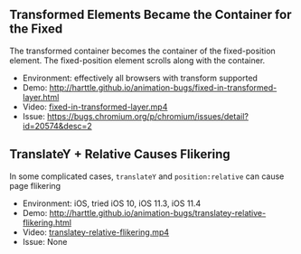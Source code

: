 ## Transformed Elements Became the Container for the Fixed

The transformed container becomes the container of the fixed-position element. The fixed-position element scrolls along with the container.

* Environment: effectively all browsers with transform supported
* Demo: http://harttle.github.io/animation-bugs/fixed-in-transformed-layer.html
* Video: [fixed-in-transformed-layer.mp4](https://harttle.land/animation-bugs/fixed-in-transformed-layer.mp4)
* Issue: https://bugs.chromium.org/p/chromium/issues/detail?id=20574&desc=2

## TranslateY + Relative Causes Flikering

In some complicated cases, `translateY` and `position:relative` can cause page flikering

* Environment: iOS, tried iOS 10, iOS 11.3, iOS 11.4
* Demo: http://harttle.github.io/animation-bugs/translatey-relative-flikering.html
* Video: [translatey-relative-flikering.mp4](https://harttle.land/animation-bugs/translatey-relative-flikering.mp4)
* Issue: None
